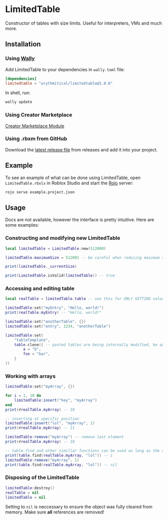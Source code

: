 # LimitedTable

Constructor of tables with size limits. Useful for interpreters, VMs and much more.

## Installation

### Using [Wally](https://github.com/UpliftGames/wally)

Add LimitedTable to your dependencies in `wally.toml` file:

```toml
[dependencies]
limitedtable = "arythmitical/limitedtable@1.0.0"
```

In shell, run:

```bash
wally update
```

### Using Creator Marketplace

[Creator Marketplace Module](https://create.roblox.com/store/asset/103337933619557)

### Using .rbxm from GitHub

Download the [latest release file](github.com/arythmitical/LimitedTable/releases) from releases and add it into your project.

## Example

To see an example of what can be done using LimitedTable, open `LimitedTable.rbxlx` in Roblox Studio and start the [Rojo](https://rojo.space/) server:

```bash
rojo serve example.project.json
```

## Usage

Docs are not available, however the interface is pretty intuitive. Here are some examples:

### Constructing and modifying new LimitedTable

```lua
local limitedTable = LimitedTable.new(512000)

limitedTable.maximumSize = 512001 -- be careful when reducing maximum size

print(limitedTable._currentSize)

print(LimitedTable.isValid(limitedTable)) -- true
```

### Accessing and editing table

```lua
local realTable = limitedTable.table -- use this for ONLY GETTING values!

limitedTable:set("myEntry", "Hello, world!")
print(realTable.myEntry) -- "Hello, world!"

limitedTable:set("anotherTable", {})
limitedTable:set("entry", 1234, "anotherTable")

limitedTable:set(
    "tableTemplate",
    table.clone({ -- pasted tables are being internally modified, be aware!
        a = "b",
        foo = "bar",
    }
))
```

### Working with arrays

```lua
limitedTable:set("myArray", {})

for i = 1, 10 do
    limitedTable:insert("hey", "myArray")
end
print(#realTable.myArray) -- 10

-- inserting at specific position
limitedTable:insert("lol", "myArray", 1)
print(#realTable.myArray) -- 11

limitedTable:remove("myArray") -- remove last element
print(#realTable.myArray) -- 10

-- table.find and other simillar functions can be used as long as the don't modify the table
print(table.find(realTable.myArray, "lol")) -- 1
limitedTable:remove("myArray", 1)
print(table.find(realTable.myArray, "lol")) -- nil
```

### Disposing of the LimitedTable

```lua
limitedTable:destroy()
realTable = nil
limitedTable = nil
```

Setting to `nil` is neccessary to ensure the object was fully cleared from memory. Make sure **all** references are removed!
